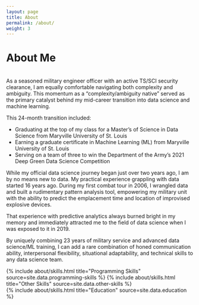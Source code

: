 ```yaml
---
layout: page
title: About
permalink: /about/
weight: 3
---
```


# **About Me**

<br>
As a seasoned military engineer officer with an active TS/SCI security clearance, I am equally comfortable navigating both complexity and ambiguity. This momentum as a “complexity/ambiguity native” served as the primary catalyst behind my mid-career transition into data science and machine learning.

This 24-month transition included:
<ul>
  <li>Graduating at the top of my class for a Master’s of Science in Data Science from Maryville University of St. Louis</li>
  <li>Earning a graduate certificate in Machine Learning (ML) from Maryville University of St. Louis</li>
  <li>Serving on a team of three to win the Department of the Army’s 2021 Deep Green Data Science Competition</li>
</ul>

While my official data science journey began just over two years ago, I am by no means new to data. My practical experience grappling with data started 16 years ago. During my first combat tour in 2006, I wrangled data and built a rudimentary pattern analysis tool, empowering my military unit with the ability to predict the emplacement time and location of improvised explosive devices.

That experience with predictive analytics always burned bright in my memory and immediately attracted me to the field of data science when I was exposed to it in 2019.

By uniquely combining 23 years of military service and advanced data science/ML training, I can add a rare combination of honed communication ability, interpersonal flexibility, situational adaptability, and technical skills to any data science team.

<div class="row">
{% include about/skills.html title="Programming Skills" source=site.data.programming-skills %}
{% include about/skills.html title="Other Skills" source=site.data.other-skills %}
</div>

<div class="row">
{% include about/skills.html title="Education" source=site.data.education %}
</div>
